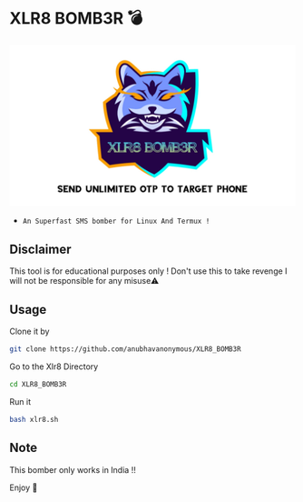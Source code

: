 # XLR8 BOMB3R :bomb:
<img src="xlr8.jpg"><br>
* `An Superfast SMS bomber for Linux And Termux !`

## Disclaimer
This tool is for educational purposes only !
Don't use this to take revenge
I will not be responsible for any misuse⚠️

## Usage
Clone it by
```bash
git clone https://github.com/anubhavanonymous/XLR8_BOMB3R
```
Go to the Xlr8 Directory
```bash
cd XLR8_BOMB3R
```
Run it
```bash
bash xlr8.sh
```

## Note
This bomber only works in India !!

Enjoy 🚬
